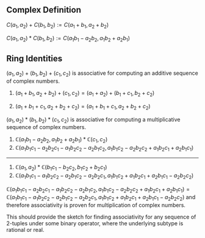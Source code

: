 ## Complex Definition

$C(a_1, a_2) + C(b_1, b_2) := C(a_1 + b_1, a_2 + b_2)$

$C(a_1, a_2) * C(b_1, b_2) := C(a_1 b_1 - a_2 b_2, a_1 b_2 + a_2 b_1)$

## Ring Identities

$(a_1, a_2) + (b_1, b_2) + (c_1, c_2)$ is associative for computing an additive
sequence of complex numbers.

   1. $(a_1 + b_1, a_2 + b_2) + (c_1, c_2) = (a_1 + a_2) + (b_1 + c_1, b_2 + c_2)$

   2. $(a_1 + b_1 + c_1, a_2 + b_2 + c_2) = (a_1 + b_1 + c_1, a_2 + b_2 + c_2)$

$(a_1, a_2) * (b_1, b_2) * (c_1, c_2)$ is associative for computing a 
multiplicative sequence of complex numbers.

   1. $ℂ(a_1 b_1 - a_2 b_2, a_1 b_2 + a_2 b_1) * ℂ(c_1, c_2)$
   2. $ℂ(a_1 b_1 c_1 - a_2 b_2 c_1 -  a_1 b_2 c_2 - a_2 b_1 c_2, a_1 b_1 c_2 - a_2 b_2 c_2 + a_1 b_2 c_1 + a_2 b_1 c_1)$

   ---

   1. $ℂ(a_1, a_2) * ℂ(b_1 c_1 - b_2 c_2, b_1 c_2 + b_2 c_1)$
   2. $ℂ(a_1 b_1 c_1 - a_1 b_2 c_2 - a_2 b_1 c_2 - a_2 b_2 c_1, a_1 b_1 c_2 + a_1 b_2 c_1 + a_2 b_1 c_1 - a_2 b_2 c_2)$

$ℂ(a_1 b_1 c_1 - a_2 b_2 c_1 -  a_1 b_2 c_2 - a_2 b_1 c_2, a_1 b_1 c_2 - a_2 b_2 c_2 + a_1 b_2 c_1 + a_2 b_1 c_1) = ℂ(a_1 b_1 c_1 - a_1 b_2 c_2 - a_2 b_1 c_2 - a_2 b_2 c_1, a_1 b_1 c_2 + a_1 b_2 c_1 + a_2 b_1 c_1 - a_2 b_2 c_2)$ and therefore associativity is proven for multiplication of complex numbers.

This should provide the sketch for finding associativity for any sequence of 
2-tuples under some binary operator, where the underlying subtype is rational or
real.

